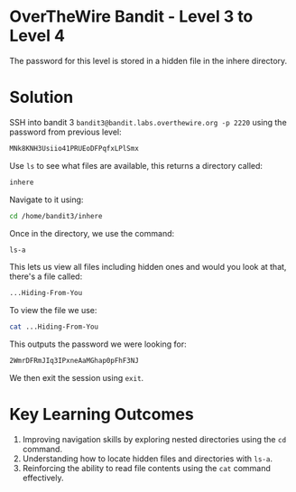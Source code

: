# OverTheWire Bandit - Level 3 to Level 4
The password for this level is stored in a hidden file in the inhere directory.
# Solution
SSH into bandit 3 `bandit3@bandit.labs.overthewire.org -p 2220` using the password from previous level:

```bash
MNk8KNH3Usiio41PRUEoDFPqfxLPlSmx
```

Use `ls` to see what files are available, this returns a directory called:
```bash
inhere
```

Navigate to it using:

```bash
cd /home/bandit3/inhere
```
Once in the directory, we use the command:

```bash
ls-a
```
This lets us view all files including hidden ones and would you look at that, there's a file called:

```bash
...Hiding-From-You
```
To view the file we use:

```bash
cat ...Hiding-From-You
```
This outputs the password we were looking for:
```bash
2WmrDFRmJIq3IPxneAaMGhap0pFhF3NJ
```
We then exit the session using `exit`.

# Key Learning Outcomes
1. Improving navigation skills by exploring nested directories using the `cd` command.
2. Understanding how to locate hidden files and directories with `ls-a`.
3. Reinforcing the ability to read file contents using the `cat` command effectively.
